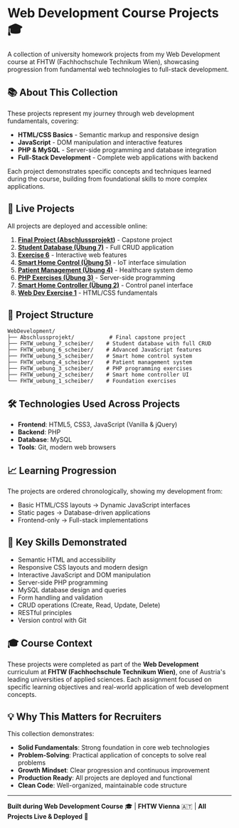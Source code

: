# Web Development Course Projects 🎓

A collection of university homework projects from my Web Development course at FHTW (Fachhochschule Technikum Wien), showcasing progression from fundamental web technologies to full-stack development.

## 📚 About This Collection

These projects represent my journey through web development fundamentals, covering:
- **HTML/CSS Basics** - Semantic markup and responsive design
- **JavaScript** - DOM manipulation and interactive features  
- **PHP & MySQL** - Server-side programming and database integration
- **Full-Stack Development** - Complete web applications with backend

Each project demonstrates specific concepts and techniques learned during the course, building from foundational skills to more complex applications.

## 🚀 Live Projects

All projects are deployed and accessible online:

1. **[Final Project (Abschlussprojekt)](https://fhtw-abschlussprojekt.thomasscheiber.com)** - Capstone project
2. **[Student Database (Übung 7)](https://fhtw-uebung7.thomasscheiber.com/)** - Full CRUD application
3. **[Exercise 6](https://fhtw-uebung6.thomasscheiber.com/)** - Interactive web features
4. **[Smart Home Control (Übung 5)](https://fhtw-uebung5.thomasscheiber.com/)** - IoT interface simulation
5. **[Patient Management (Übung 4)](https://fhtw-uebung4.thomasscheiber.com/)** - Healthcare system demo
6. **[PHP Exercises (Übung 3)](https://fhtw-uebung3.thomasscheiber.com/)** - Server-side programming
7. **[Smart Home Controller (Übung 2)](https://fhtw-uebung2.thomasscheiber.com/)** - Control panel interface
8. **[Web Dev Exercise 1](https://fhtw-uebung1.thomasscheiber.com/)** - HTML/CSS fundamentals

## 📂 Project Structure

```
WebDevelopment/
├── Abschlussprojekt/           # Final capstone project
├── FHTW_uebung_7_scheiber/    # Student database with full CRUD
├── FHTW_uebung_6_scheiber/    # Advanced JavaScript features
├── FHTW_uebung_5_scheiber/    # Smart home control system
├── FHTW_uebung_4_scheiber/    # Patient management system
├── FHTW_uebung_3_scheiber/    # PHP programming exercises
├── FHTW_uebung_2_scheiber/    # Smart home controller UI
└── FHTW_uebung_1_scheiber/    # Foundation exercises
```

## 🛠️ Technologies Used Across Projects

- **Frontend**: HTML5, CSS3, JavaScript (Vanilla & jQuery)
- **Backend**: PHP
- **Database**: MySQL
- **Tools**: Git, modern web browsers

## 📈 Learning Progression

The projects are ordered chronologically, showing my development from:
- Basic HTML/CSS layouts → Dynamic JavaScript interfaces
- Static pages → Database-driven applications  
- Frontend-only → Full-stack implementations

## 🎯 Key Skills Demonstrated

- Semantic HTML and accessibility
- Responsive CSS layouts and modern design
- Interactive JavaScript and DOM manipulation
- Server-side PHP programming
- MySQL database design and queries
- Form handling and validation
- CRUD operations (Create, Read, Update, Delete)
- RESTful principles
- Version control with Git

## 🎓 Course Context

These projects were completed as part of the **Web Development** curriculum at **FHTW (Fachhochschule Technikum Wien)**, one of Austria's leading universities of applied sciences. Each assignment focused on specific learning objectives and real-world application of web development concepts.

## 💡 Why This Matters for Recruiters

This collection demonstrates:
- **Solid Fundamentals**: Strong foundation in core web technologies
- **Problem-Solving**: Practical application of concepts to solve real problems
- **Growth Mindset**: Clear progression and continuous improvement
- **Production Ready**: All projects are deployed and functional
- **Clean Code**: Well-organized, maintainable code structure

---

**Built during Web Development Course** 🎓 | **FHTW Vienna** 🇦🇹 | **All Projects Live & Deployed** 🚀
